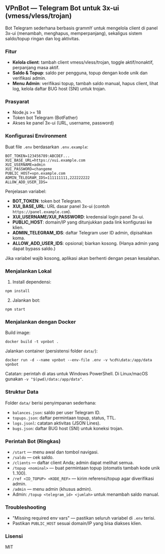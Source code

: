 ## VPnBot — Telegram Bot untuk 3x-ui (vmess/vless/trojan)

Bot Telegram sederhana berbasis grammY untuk mengelola client di panel 3x-ui (menambah, menghapus, memperpanjang), sekaligus sistem saldo/topup ringan dan log aktivitas.

### Fitur
- **Kelola client**: tambah client vmess/vless/trojan, toggle aktif/nonaktif, perpanjang masa aktif.
- **Saldo & Topup**: saldo per pengguna, topup dengan kode unik dan verifikasi admin.
- **Menu Admin**: verifikasi topup, tambah saldo manual, hapus client, lihat log, kelola daftar BUG host (SNI) untuk trojan.

### Prasyarat
- Node.js >= 18
- Token bot Telegram (BotFather)
- Akses ke panel 3x-ui (URL, username, password)

### Konfigurasi Environment
Buat file `.env` berdasarkan `.env.example`:

```
BOT_TOKEN=123456789:ABCDEF...
XUI_BASE_URL=https://xui.example.com
XUI_USERNAME=admin
XUI_PASSWORD=changeme
PUBLIC_HOST=vpn.example.com
ADMIN_TELEGRAM_IDS=111111111,222222222
ALLOW_ADD_USER_IDS=
```

Penjelasan variabel:
- **BOT_TOKEN**: token bot Telegram.
- **XUI_BASE_URL**: URL dasar panel 3x-ui (contoh `https://panel.example.com`).
- **XUI_USERNAME/XUI_PASSWORD**: kredensial login panel 3x-ui.
- **PUBLIC_HOST**: domain/IP yang ditunjukkan pada link konfigurasi ke klien.
- **ADMIN_TELEGRAM_IDS**: daftar Telegram user ID admin, dipisahkan koma.
- **ALLOW_ADD_USER_IDS**: opsional; biarkan kosong. (Hanya admin yang dapat bypass saldo.)

Jika variabel wajib kosong, aplikasi akan berhenti dengan pesan kesalahan.

### Menjalankan Lokal
1) Install dependensi:
```
npm install
```
2) Jalankan bot:
```
npm start
```

### Menjalankan dengan Docker
Build image:
```
docker build -t vpnbot .
```
Jalankan container (persistensi folder `data/`):
```
docker run -d --name vpnbot --env-file .env -v %cd%\data:/app/data vpnbot
```
Catatan: perintah di atas untuk Windows PowerShell. Di Linux/macOS gunakan `-v "$(pwd)/data:/app/data"`.

### Struktur Data
Folder `data/` berisi penyimpanan sederhana:
- `balances.json`: saldo per user Telegram ID.
- `topups.json`: daftar permintaan topup, status, TTL.
- `logs.jsonl`: catatan aktivitas (JSON Lines).
- `bugs.json`: daftar BUG host (SNI) untuk koneksi trojan.

### Perintah Bot (Ringkas)
- `/start` — menu awal dan tombol navigasi.
- `/saldo` — cek saldo.
- `/clients` — daftar client Anda; admin dapat melihat semua.
- `/topup <nominal>` — buat permintaan topup (otomatis tambah kode unik 1..100).
- `/ref <ID_TOPUP> <KODE_REF>` — kirim referensi/topup agar diverifikasi admin.
- `/admin` — menu admin (khusus admin).
- Admin: `/topup <telegram_id> <jumlah>` untuk menambah saldo manual.

### Troubleshooting
- "Missing required env vars" — pastikan seluruh variabel di `.env` terisi.
- Pastikan `PUBLIC_HOST` sesuai domain/IP yang bisa diakses klien.

### Lisensi
MIT


